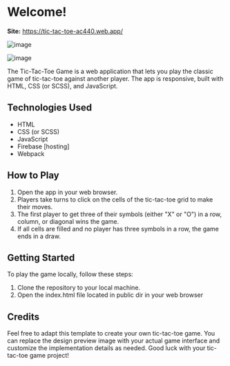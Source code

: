 # Welcome!


**Site:** https://tic-tac-toe-ac440.web.app/

![image](https://github.com/Ajr-r/Tic-Tac-Toe/assets/100711675/f780997c-5920-4229-95f4-9f46fec3a511)

![image](https://github.com/Ajr-r/Tic-Tac-Toe/assets/100711675/17819ccd-471f-4657-b3a6-63a039fae390)

The Tic-Tac-Toe Game is a web application that lets you play the classic game of tic-tac-toe against another player. The app is responsive, built with HTML, CSS (or SCSS), and JavaScript.



## Technologies Used

- HTML
- CSS (or SCSS)
- JavaScript
- Firebase [hosting]
- Webpack

## How to Play

1. Open the app in your web browser.
2. Players take turns to click on the cells of the tic-tac-toe grid to make their moves.
3. The first player to get three of their symbols (either "X" or "O") in a row, column, or diagonal wins the game.
4. If all cells are filled and no player has three symbols in a row, the game ends in a draw.

## Getting Started

To play the game locally, follow these steps:

1. Clone the repository to your local machine.
2. Open the index.html file located in public dir in your web browser

## Credits


Feel free to adapt this template to create your own tic-tac-toe game. You can replace the design preview image with your actual game interface and customize the implementation details as needed. Good luck with your tic-tac-toe game project!
